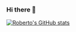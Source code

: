 ### Hi there 👋

<!--
**JasRoberto/JasRoberto** is a ✨ _special_ ✨ repository because its `README.md` (this file) appears on your GitHub profile.

Here are some ideas to get you started:

- 🔭 I’m currently working on ...
- 🌱 I’m currently learning ...
- 👯 I’m looking to collaborate on ...
- 🤔 I’m looking for help with ...
- 💬 Ask me about ...
- 📫 How to reach me: ...
- 😄 Pronouns: ...
- ⚡ Fun fact: ...
-->
[![Roberto's GitHub stats](https://github-readme-stats.vercel.app/api?username=jasroberto&theme=cobalt)](https://github.com/anuraghazra/github-readme-stats)
